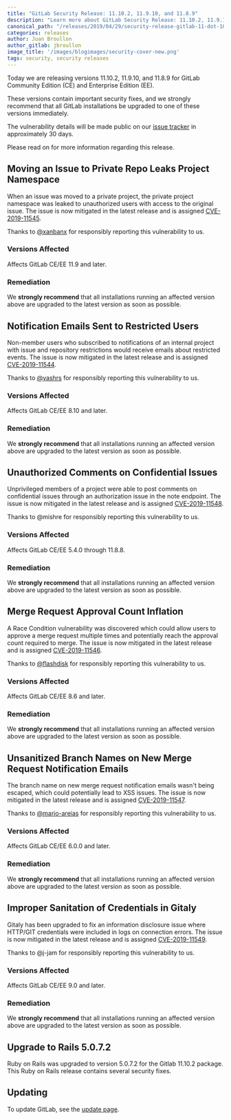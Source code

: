 ```yaml
---
title: "GitLab Security Release: 11.10.2, 11.9.10, and 11.8.9"
description: "Learn more about GitLab Security Release: 11.10.2, 11.9.10, and 11.8.9 for GitLab Community Edition (CE) and Enterprise Edition (EE)"
canonical_path: "/releases/2019/04/29/security-release-gitlab-11-dot-10-dot-2-released/"
categories: releases
author: Juan Broullon
author_gitlab: jbroullon
image_title: '/images/blogimages/security-cover-new.png'
tags: security, security releases
---
```


Today we are releasing versions 11.10.2, 11.9.10, and 11.8.9 for GitLab Community Edition (CE) and Enterprise Edition (EE).

These versions contain important security fixes, and we strongly recommend that all GitLab installations be upgraded to one of these versions immediately.

<!-- more -->

The vulnerability details will be made public on our [issue tracker](https://gitlab.com/gitlab-org/gitlab-ce/issues?scope=all&utf8=%E2%9C%93&state=opened&label_name[]=security) in approximately 30 days.

Please read on for more information regarding this release.

## Moving an Issue to Private Repo Leaks Project Namespace

When an issue was moved to a private project, the private project namespace was leaked to unauthorized users with access to the original issue. The issue is now mitigated in the latest release and is assigned [CVE-2019-11545](https://cve.mitre.org/cgi-bin/cvename.cgi?name=CVE-2019-11545).

Thanks to [@xanbanx](https://hackerone.com/xanbanx) for responsibly reporting this vulnerability to us.

### Versions Affected

Affects GitLab CE/EE 11.9 and later.

### Remediation

We **strongly recommend** that all installations running an affected version above are upgraded to the latest version as soon as possible.

## Notification Emails Sent to Restricted Users

Non-member users who subscribed to notifications of an internal project with issue and repository restrictions would receive emails about restricted events. The issue is now mitigated in the latest release and is assigned [CVE-2019-11544](https://cve.mitre.org/cgi-bin/cvename.cgi?name=CVE-2019-11544).

Thanks to [@yashrs](https://hackerone.com/yashrs) for responsibly reporting this vulnerability to us.

### Versions Affected

Affects GitLab CE/EE 8.10 and later.

### Remediation

We **strongly recommend** that all installations running an affected version above are upgraded to the latest version as soon as possible.

## Unauthorized Comments on Confidential Issues

Unprivileged members of a project were able to post comments on confidential issues through an authorization issue in the note endpoint. The issue is now mitigated in the latest release and is assigned [CVE-2019-11548](https://cve.mitre.org/cgi-bin/cvename.cgi?name=CVE-2019-11548).

Thanks to @mishre for responsibly reporting this vulnerability to us.

### Versions Affected

Affects GitLab CE/EE 5.4.0 through 11.8.8.

### Remediation

We **strongly recommend** that all installations running an affected version above are upgraded to the latest version as soon as possible.

## Merge Request Approval Count Inflation

A Race Condition vulnerability was discovered which could allow users to approve a merge request multiple times and potentially reach the approval count required to merge. The issue is now mitigated in the latest release and is assigned [CVE-2019-11546](https://cve.mitre.org/cgi-bin/cvename.cgi?name=CVE-2019-11546).

Thanks to [@flashdisk](https://hackerone.com/flashdisk) for responsibly reporting this vulnerability to us.

### Versions Affected

Affects GitLab CE/EE 8.6 and later.

### Remediation

We **strongly recommend** that all installations running an affected version above are upgraded to the latest version as soon as possible.

## Unsanitized Branch Names on New Merge Request Notification Emails

The branch name on new merge request notification emails wasn't being escaped, which could potentially lead to XSS issues. The issue is now mitigated in the latest release and is assigned [CVE-2019-11547](https://cve.mitre.org/cgi-bin/cvename.cgi?name=CVE-2019-11547).

Thanks to [@mario-areias](https://hackerone.com/mario-areias) for responsibly reporting this vulnerability to us.

### Versions Affected

Affects GitLab CE/EE 6.0.0 and later.

### Remediation

We **strongly recommend** that all installations running an affected version above are upgraded to the latest version as soon as possible.

## Improper Sanitation of Credentials in Gitaly

Gitaly has been upgraded to fix an information disclosure issue where HTTP/GIT credentials were included in logs on connection errors. The issue is now mitigated in the latest release and is assigned [CVE-2019-11549](https://cve.mitre.org/cgi-bin/cvename.cgi?name=CVE-2019-11549).

Thanks to @j-jam for responsibly reporting this vulnerability to us.

### Versions Affected

Affects GitLab CE/EE 9.0 and later.

### Remediation

We **strongly recommend** that all installations running an affected version above are upgraded to the latest version as soon as possible.

## Upgrade to Rails 5.0.7.2

Ruby on Rails was upgraded to version 5.0.7.2 for the Gitlab 11.10.2 package. This Ruby on Rails release contains several security fixes.

## Updating

To update GitLab, see the [update page](/update/).

